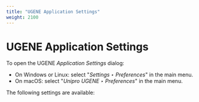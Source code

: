 ```yaml
--- 
title: "UGENE Application Settings"
weight: 2100
---
```


# UGENE Application Settings

To open the UGENE _Application Settings_ dialog:

*   On Windows or Linux: select "_Settings ‣ Preferences_" in the main menu.
*   On macOS: select "_Unipro UGENE_ _‣ Preferences_" in the main menu.

The following settings are available: